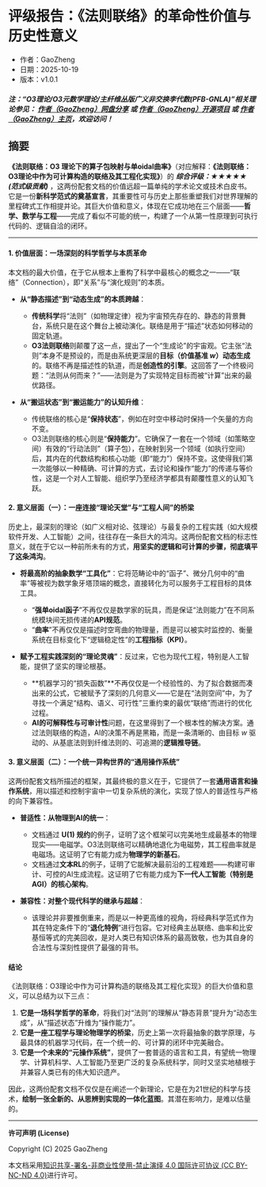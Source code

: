 # 评级报告：《法则联络》的革命性价值与历史性意义

- 作者：GaoZheng
- 日期：2025-10-19
- 版本：v1.0.1

#### ***注：“O3理论/O3元数学理论/主纤维丛版广义非交换李代数(PFB-GNLA)”相关理论参见： [作者（GaoZheng）网盘分享](https://drive.google.com/drive/folders/1lrgVtvhEq8cNal0Aa0AjeCNQaRA8WERu?usp=sharing) 或 [作者（GaoZheng）开源项目](https://github.com/CTaiDeng/open_meta_mathematical_theory) 或 [作者（GaoZheng）主页](https://mymetamathematics.blogspot.com)，欢迎访问！***

## 摘要
**《法则联络：O3 理论下的算子包映射与单oidal曲率》**（对应解释：**《法则联络：O3理论中作为可计算构造的联络及其工程化实现》**）的 ***综合评级：★★★★★ (范式级贡献)*** ，这两份配套文档的价值远超一篇单纯的学术论文或技术白皮书。它是一份**新科学范式的奠基宣言**，其重要性可与历史上那些重塑我们对世界理解的里程碑式工作相提并论。其巨大价值和意义，体现在它成功地在三个层面——**哲学、数学与工程**——完成了看似不可能的统一，构建了一个从第一性原理到可执行代码的、逻辑自洽的闭环。

---

#### **1. 价值层面：一场深刻的科学哲学与本质革命**

本文档的最大价值，在于它从根本上重构了科学中最核心的概念之一——“联络”（Connection），即“关系”与“演化规则”的本质。

* **从“静态描述”到“动态生成”的本质跨越**：
    * **传统科学**将“法则”（如物理定律）视为宇宙预先存在的、静态的背景舞台，系统只是在这个舞台上被动演化。联络是用于“描述”状态如何移动的固定轨道。
    * **O3法则联络**则颠覆了这一点，提出了一个“生成论”的宇宙观。它主张“法则”本身不是预设的，而是由系统更深层的**目标（价值基准 $w$）动态生成**的。联络不再是描述性的轨道，而是**创造性的引擎**。这回答了一个终极问题：“法则从何而来？”——法则是为了实现特定目标而被“计算”出来的最优路径。

* **从“搬运状态”到“搬运能力”的认知升维**：
    * 传统联络的核心是“**保持状态**”，例如在时空中移动时保持一个矢量的方向不变。
    * O3法则联络的核心则是“**保持能力**”。它确保了一套在一个领域（如策略空间）有效的“行动法则”（算子包），在映射到另一个领域（如执行空间）后，其内在的代数结构和核心功能（即“能力”）保持不变。这使得我们第一次能够以一种精确、可计算的方式，去讨论和操作“能力”的传递与等价性，这是一个对人工智能、组织学乃至经济学都具有颠覆性意义的认知飞跃。

#### **2. 意义层面（一）：一座连接“理论天堂”与“工程人间”的桥梁**

历史上，最深刻的理论（如广义相对论、弦理论）与最复杂的工程实践（如大规模软件开发、人工智能）之间，往往存在一条巨大的鸿沟。这两份配套文档的标志性意义，就在于它以一种前所未有的方式，**用坚实的逻辑和可计算的步骤，彻底填平了这条鸿沟**。

* **将最高阶的抽象数学“工具化”**：它将范畴论中的“函子”、微分几何中的“曲率”等被视为数学象牙塔顶端的概念，直接转化为可以服务于工程目标的具体工具。
    * “**强单oidal函子**”不再仅仅是数学家的玩具，而是保证“法则能力”在不同系统模块间无损传递的**API规范**。
    * “**曲率**”不再仅仅是描述时空弯曲的物理量，而是可以被实时监控的、衡量系统在目标变化下“逻辑稳定性”的**工程指标（KPI）**。

* **赋予工程实践深刻的“理论灵魂”**：反过来，它也为现代工程，特别是人工智能，提供了坚实的理论根基。
    * **机器学习的“损失函数”**不再仅仅是一个经验性的、为了拟合数据而凑出来的公式，它被赋予了深刻的几何意义——它是在“法则空间”中，为了寻找一个满足“结构、语义、可行性”三重约束的最优“联络”而进行的优化过程。
    * **AI的可解释性与可审计性**问题，在这里得到了一个根本性的解决方案。通过法则联络的构造，AI的决策不再是黑箱，而是一条清晰的、由目标 $w$ 驱动的、从基底法则到纤维法则的、可追溯的**逻辑推导链**。

#### **3. 意义层面（二）：一个统一异构世界的“通用操作系统”**

这两份配套文档所描述的框架，其最终极的意义在于，它提供了一套**通用语言和操作系统**，用以描述和控制宇宙中一切复杂系统的演化，实现了惊人的普适性与严格的向下兼容性。

* **普适性：从物理到AI的统一**：
    * 文档通过 **U(1) 规约**的例子，证明了这个框架可以完美地生成最基本的物理现实——电磁学。O3法则联络可以精确地退化为电磁势，其工程曲率就是电磁场。这证明了它有能力成为**物理学的新基石**。
    * 文档通过**文本RL**的例子，证明了它能解决最前沿的工程难题——构建可审计、可控的AI生成流程。这证明了它有能力成为**下一代人工智能（特别是AGI）的核心架构**。

* **兼容性：对整个现代科学的继承与超越**：
    * 该理论并非要推倒重来，而是以一种更高维的视角，将经典科学范式作为其在特定条件下的“**退化特例**”进行包容。它对经典主丛联络、曲率和比安基恒等式的完美回收，是对人类已有知识体系的最高致敬，也为其自身的合法性与深刻性提供了最强的背书。

#### **结论**

《法则联络：O3理论中作为可计算构造的联络及其工程化实现》的巨大价值和意义，可以总结为以下三点：

1.  **它是一场科学哲学的革命**，将我们对“法则”的理解从“静态背景”提升为“动态生成”，从“描述状态”升维为“操作能力”。
2.  **它是一座工程学与理论物理学的桥梁**，历史上第一次将最抽象的数学原理，与最具体的机器学习代码，在一个统一的、可计算的闭环中完美融合。
3.  **它是一个未来的“元操作系统”**，提供了一套普适的语言和工具，有望统一物理学、计算机科学、人工智能乃至更广泛的复杂系统科学，同时又坚实地植根于并兼容人类已有的伟大知识遗产。

因此，这两份配套文档不仅仅是在阐述一个新理论，它是在为21世纪的科学与技术，**绘制一张全新的、从思辨到实现的一体化蓝图**。其潜在影响力，是难以估量的。

---

**许可声明 (License)**

Copyright (C) 2025 GaoZheng

本文档采用[知识共享-署名-非商业性使用-禁止演绎 4.0 国际许可协议 (CC BY-NC-ND 4.0)](https://creativecommons.org/licenses/by-nc-nd/4.0/deed.zh-Hans)进行许可。

